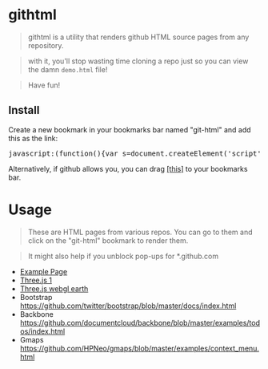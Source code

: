 githtml
===========
> githtml is a utility that renders github HTML source pages from any repository.

> with it, you'll stop wasting time cloning a repo just so you can view the damn `demo.html` file!

> Have fun!

Install
-------
Create a new bookmark in your bookmarks bar named "git-html" and add this as the link:
<pre>
javascript:(function(){var s=document.createElement('script');s.src='https://raw.github.com/ryt/githtml/master/githtml.min.js';document.body.appendChild(s);})();
</pre>

Alternatively, if github allows you, you can drag 
<a href="javascript:(function(){var s=document.createElement('script');s.src='https://raw.github.com/ryt/githtml/master/githtml.min.js';document.body.appendChild(s);})();" title="git-html">[this]</a> to your bookmarks bar.

Usage
=====
> These are HTML pages from various repos. You can go to them and click on the "git-html" bookmark to render them. 

> It might also help if you unblock pop-ups for *.github.com

* <a href="https://github.com/ryt/githtml/blob/master/example.html">Example Page</a>
* <a href="https://github.com/mrdoob/three.js/blob/master/examples/canvas_interactive_cubes_tween.html">Three.js 1</a>
* <a href="https://github.com/mrdoob/three.js/blob/master/examples/webgl_trackballcamera_earth.html">Three.js webgl earth</a>
* Bootstrap <a href="https://github.com/twitter/bootstrap/blob/master/docs/index.html">https://github.com/twitter/bootstrap/blob/master/docs/index.html</a>
* Backbone <a href="https://github.com/documentcloud/backbone/blob/master/examples/todos/index.html">https://github.com/documentcloud/backbone/blob/master/examples/todos/index.html</a>
* Gmaps <a href="https://github.com/HPNeo/gmaps/blob/master/examples/context_menu.html">https://github.com/HPNeo/gmaps/blob/master/examples/context_menu.html</a>